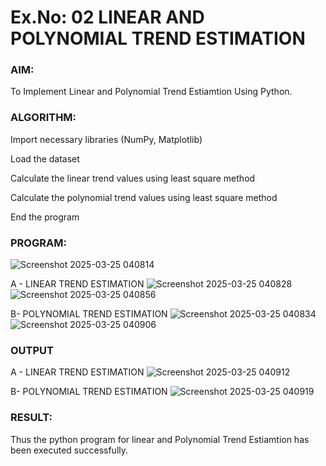# Ex.No: 02 LINEAR AND POLYNOMIAL TREND ESTIMATION

### AIM:
To Implement Linear and Polynomial Trend Estiamtion Using Python.

### ALGORITHM:
Import necessary libraries (NumPy, Matplotlib)

Load the dataset

Calculate the linear trend values using least square method

Calculate the polynomial trend values using least square method

End the program
### PROGRAM:
![Screenshot 2025-03-25 040814](https://github.com/user-attachments/assets/44ae78e9-9cd6-491d-9963-d5e30b38d718)

A - LINEAR TREND ESTIMATION
![Screenshot 2025-03-25 040828](https://github.com/user-attachments/assets/412fc60c-2122-4133-920e-f21928478584)
![Screenshot 2025-03-25 040856](https://github.com/user-attachments/assets/63197357-496e-466a-b6dd-9b749c428563)

B- POLYNOMIAL TREND ESTIMATION
![Screenshot 2025-03-25 040834](https://github.com/user-attachments/assets/2cbecfec-55a8-48a9-aad0-f279978c1954)
![Screenshot 2025-03-25 040906](https://github.com/user-attachments/assets/a38823c0-aa8e-4075-91b8-e0690f72ca54)

### OUTPUT
A - LINEAR TREND ESTIMATION
![Screenshot 2025-03-25 040912](https://github.com/user-attachments/assets/4842de26-7e25-429f-b83f-0a176deb9160)

B- POLYNOMIAL TREND ESTIMATION
![Screenshot 2025-03-25 040919](https://github.com/user-attachments/assets/5462fba0-c391-4bac-a425-2651a1763369)

### RESULT:
Thus the python program for linear and Polynomial Trend Estiamtion has been executed successfully.
